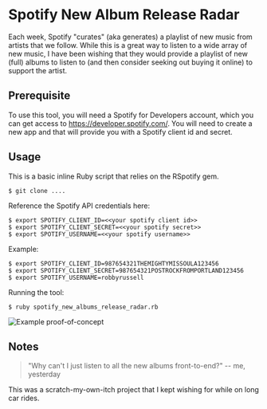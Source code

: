 # Spotify New Album Release Radar

Each week, Spotify "curates" (aka generates) a playlist of new music from artists
that we follow. While this is a great way to listen to a wide array of new music,
I have been wishing that they would provide a playlist of new (full) albums to
listen to (and then consider seeking out buying it online) to support the artist.

## Prerequisite

To use this tool, you will need a Spotify for Developers account, which you can
get access to https://developer.spotify.com/. You will need to create a new app
and that will provide you with a Spotify client id and secret.


## Usage

This is a basic inline Ruby script that relies on the RSpotify gem.

    $ git clone ....

Reference the Spotify API credentials here:

    $ export SPOTIFY_CLIENT_ID=<<your spotify client id>>
    $ export SPOTIFY_CLIENT_SECRET=<<your spotify secret>>
    $ export SPOTIFY_USERNAME=<<your spotify username>>

Example:

    $ export SPOTIFY_CLIENT_ID=987654321THEMIGHTYMISSOULA123456
    $ export SPOTIFY_CLIENT_SECRET=987654321POSTROCKFROMPORTLAND123456
    $ export SPOTIFY_USERNAME=robbyrussell

Running the tool:

    $ ruby spotify_new_albums_release_radar.rb


![Example proof-of-concept](https://monosnap.com/image/v6tHu2SdVc3C2cDEqLny18UGcDXePS)

## Notes

> "Why can't I just listen to all the new albums front-to-end?" -- me, yesterday

This was a scratch-my-own-itch project that I kept wishing for while on long
car rides.
